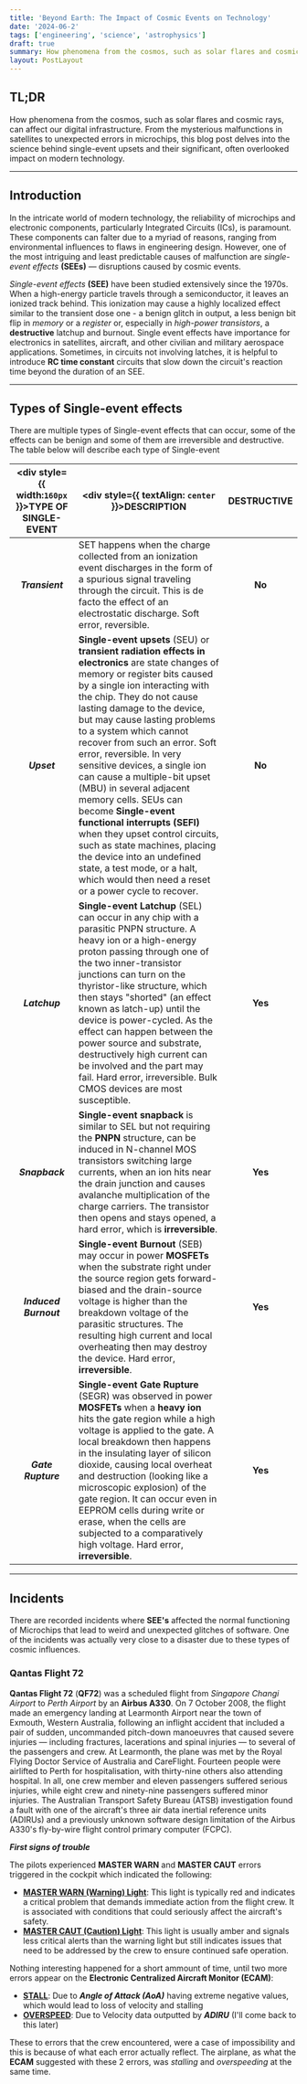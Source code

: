 ```yaml
---
title: 'Beyond Earth: The Impact of Cosmic Events on Technology'
date: '2024-06-2'
tags: ['engineering', 'science', 'astrophysics']
draft: true
summary: How phenomena from the cosmos, such as solar flares and cosmic rays, can affect our digital infrastructure. From the mysterious malfunctions in satellites to unexpected errors in microchips, this blog post delves into the science behind single-event upsets and their significant, often overlooked impact on modern technology.
layout: PostLayout
---
```


## TL;DR

How phenomena from the cosmos, such as solar flares and cosmic rays, can affect our digital infrastructure. From the mysterious malfunctions in satellites to unexpected errors in microchips, this blog post delves into the science behind single-event upsets and their significant, often overlooked impact on modern technology.

---

## Introduction

In the intricate world of modern technology, the reliability of microchips and electronic components, particularly Integrated Circuits (ICs), is paramount. These components can falter due to a myriad of reasons, ranging from environmental influences to flaws in engineering design. However, one of the most intriguing and least predictable causes of malfunction are _single-event effects_ **(SEEs)** — disruptions caused by cosmic events.

_Single-event effects_ **(SEE)** have been studied extensively since the 1970s. When a high-energy particle travels through a semiconductor, it leaves an ionized track behind. This ionization may cause a highly localized effect similar to the transient dose one - a benign glitch in output, a less benign bit flip in _memory_ or a _register_ or, especially in _high-power transistors_, a **destructive** latchup and burnout. Single event effects have importance for electronics in satellites, aircraft, and other civilian and military aerospace applications. Sometimes, in circuits not involving latches, it is helpful to introduce **RC time constant** circuits that slow down the circuit's reaction time beyond the duration of an SEE.

---

## Types of Single-event effects

There are multiple types of Single-event effects that can occur, some of the effects can be benign and some of them are irreversible and destructive. The table below will describe each type of Single-event

| <div style={{ width:`160px` }}>TYPE OF SINGLE-EVENT</div> | <div style={{ textAlign: `center` }}>DESCRIPTION</div>                                                                                                                                                                                                                                                                                                                                                                                                                                                                                                                                                                                                                                                           | DESTRUCTIVE |
| :-------------------------------------------------------: | ---------------------------------------------------------------------------------------------------------------------------------------------------------------------------------------------------------------------------------------------------------------------------------------------------------------------------------------------------------------------------------------------------------------------------------------------------------------------------------------------------------------------------------------------------------------------------------------------------------------------------------------------------------------------------------------------------------------- | :---------: |
|                      **_Transient_**                      | SET happens when the charge collected from an ionization event discharges in the form of a spurious signal traveling through the circuit. This is de facto the effect of an electrostatic discharge. Soft error, reversible.                                                                                                                                                                                                                                                                                                                                                                                                                                                                                     |   **No**    |
|                        **_Upset_**                        | **Single-event upsets** (SEU) or **transient radiation effects in electronics** are state changes of memory or register bits caused by a single ion interacting with the chip. They do not cause lasting damage to the device, but may cause lasting problems to a system which cannot recover from such an error. Soft error, reversible. In very sensitive devices, a single ion can cause a multiple-bit upset (MBU) in several adjacent memory cells. SEUs can become **Single-event functional interrupts (SEFI)** when they upset control circuits, such as state machines, placing the device into an undefined state, a test mode, or a halt, which would then need a reset or a power cycle to recover. |   **No**    |
|                       **_Latchup_**                       | **Single-event Latchup** (SEL) can occur in any chip with a parasitic PNPN structure. A heavy ion or a high-energy proton passing through one of the two inner-transistor junctions can turn on the thyristor-like structure, which then stays "shorted" (an effect known as latch-up) until the device is power-cycled. As the effect can happen between the power source and substrate, destructively high current can be involved and the part may fail. Hard error, irreversible. Bulk CMOS devices are most susceptible.                                                                                                                                                                                    |   **Yes**   |
|                      **_Snapback_**                       | **Single-event snapback** is similar to SEL but not requiring the **PNPN** structure, can be induced in N-channel MOS transistors switching large currents, when an ion hits near the drain junction and causes avalanche multiplication of the charge carriers. The transistor then opens and stays opened, a hard error, which is **irreversible**.                                                                                                                                                                                                                                                                                                                                                            |   **Yes**   |
|                   **_Induced Burnout_**                   | **Single-event Burnout** (SEB) may occur in power **MOSFETs** when the substrate right under the source region gets forward-biased and the drain-source voltage is higher than the breakdown voltage of the parasitic structures. The resulting high current and local overheating then may destroy the device. Hard error, **irreversible**.                                                                                                                                                                                                                                                                                                                                                                    |   **Yes**   |
|                    **_Gate Rupture_**                     | **Single-event Gate Rupture** (SEGR) was observed in power **MOSFETs** when a **heavy ion** hits the gate region while a high voltage is applied to the gate. A local breakdown then happens in the insulating layer of silicon dioxide, causing local overheat and destruction (looking like a microscopic explosion) of the gate region. It can occur even in EEPROM cells during write or erase, when the cells are subjected to a comparatively high voltage. Hard error, **irreversible**.                                                                                                                                                                                                                  |   **Yes**   |

---

## Incidents

There are recorded incidents where **SEE's** affected the normal functioning of Microchips that lead to weird and unexpected glitches of software. One of the incidents was actually very close to a disaster due to these types of cosmic influences.

### Qantas Flight 72

**Qantas Flight 72** (**QF72**) was a scheduled flight from _Singapore Changi Airport_ to _Perth Airport_ by an **Airbus A330**. On 7 October 2008, the flight made an emergency landing at Learmonth Airport near the town of Exmouth, Western Australia, following an inflight accident that included a pair of sudden, uncommanded pitch-down manoeuvres that caused severe injuries — including fractures, lacerations and spinal injuries — to several of the passengers and crew. At Learmonth, the plane was met by the Royal Flying Doctor Service of Australia and CareFlight. Fourteen people were airlifted to Perth for hospitalisation, with thirty-nine others also attending hospital. In all, one crew member and eleven passengers suffered serious injuries, while eight crew and ninety-nine passengers suffered minor injuries. The Australian Transport Safety Bureau (ATSB) investigation found a fault with one of the aircraft's three air data inertial reference units (ADIRUs) and a previously unknown software design limitation of the Airbus A330's fly-by-wire flight control primary computer (FCPC).

**_First signs of trouble_**

The pilots experienced **MASTER WARN** and **MASTER CAUT** errors triggered in the cockpit which indicated the following:

- <ins>**MASTER WARN (Warning) Light**</ins>: This light is typically red and indicates a critical problem that demands immediate action from the flight crew. It is associated with conditions that could seriously affect the aircraft's safety.
- <ins>**MASTER CAUT (Caution) Light**</ins>: This light is usually amber and signals less critical alerts than the warning light but still indicates issues that need to be addressed by the crew to ensure continued safe operation.

Nothing interesting happened for a short ammount of time, until two more errors appear on the **Electronic Centralized Aircraft Monitor (ECAM)**:

- <ins>**STALL**</ins>: Due to **_Angle of Attack (AoA)_** having extreme negative values, which would lead to loss of velocity and stalling
- <ins>**OVERSPEED**</ins>: Due to Velocity data outputted by **_ADIRU_** (I'll come back to this later)

These to errors that the crew encountered, were a case of impossibility and this is because of what each error actually reflect. The airplane, as what the **ECAM** suggested with these 2 errors, was _stalling_ and _overspeeding_ at the same time.

